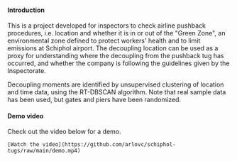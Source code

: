 #### Introduction

This is a project developed for inspectors to check airline pushback procedures, i.e. location and whether it is in or out of the "Green Zone", an environmental zone defined to protect workers' health and to limit emissions at Schiphol airport. The decoupling location can be used as a proxy for understanding where the decoupling from the pushback tug has occurred, and whether the company is following the guidelines given by the Inspectorate. 

Decoupling moments are identified by unsupervised clustering of location and time data, using the RT-DBSCAN algorithm.  Note that real sample data has been used, but gates and piers have been randomized.

#### Demo video

Check out the video below for a demo. 



```
[Watch the video](https://github.com/arlovc/schiphol-tugs/raw/main/demo.mp4)

```